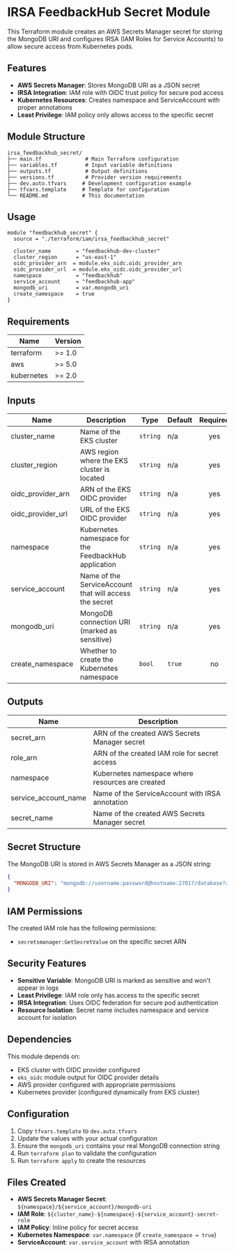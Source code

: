 # IRSA FeedbackHub Secret Module

This Terraform module creates an AWS Secrets Manager secret for storing the MongoDB URI and configures IRSA (IAM Roles for Service Accounts) to allow secure access from Kubernetes pods.

## Features

- **AWS Secrets Manager**: Stores MongoDB URI as a JSON secret
- **IRSA Integration**: IAM role with OIDC trust policy for secure pod access
- **Kubernetes Resources**: Creates namespace and ServiceAccount with proper annotations
- **Least Privilege**: IAM policy only allows access to the specific secret

## Module Structure

```
irsa_feedbackhub_secret/
├── main.tf              # Main Terraform configuration
├── variables.tf         # Input variable definitions
├── outputs.tf           # Output definitions
├── versions.tf          # Provider version requirements
├── dev.auto.tfvars     # Development configuration example
├── tfvars.template     # Template for configuration
└── README.md           # This documentation
```

## Usage

```hcl
module "feedbackhub_secret" {
  source = "./terraform/iam/irsa_feedbackhub_secret"
  
  cluster_name        = "feedbackhub-dev-cluster"
  cluster_region      = "us-east-1"
  oidc_provider_arn  = module.eks_oidc.oidc_provider_arn
  oidc_provider_url  = module.eks_oidc.oidc_provider_url
  namespace           = "feedbackhub"
  service_account     = "feedbackhub-app"
  mongodb_uri         = var.mongodb_uri
  create_namespace    = true
}
```

## Requirements

| Name | Version |
|------|---------|
| terraform | >= 1.0 |
| aws | >= 5.0 |
| kubernetes | >= 2.0 |

## Inputs

| Name | Description | Type | Default | Required |
|------|-------------|------|---------|:--------:|
| cluster_name | Name of the EKS cluster | `string` | n/a | yes |
| cluster_region | AWS region where the EKS cluster is located | `string` | n/a | yes |
| oidc_provider_arn | ARN of the EKS OIDC provider | `string` | n/a | yes |
| oidc_provider_url | URL of the EKS OIDC provider | `string` | n/a | yes |
| namespace | Kubernetes namespace for the FeedbackHub application | `string` | n/a | yes |
| service_account | Name of the ServiceAccount that will access the secret | `string` | n/a | yes |
| mongodb_uri | MongoDB connection URI (marked as sensitive) | `string` | n/a | yes |
| create_namespace | Whether to create the Kubernetes namespace | `bool` | `true` | no |

## Outputs

| Name | Description |
|------|-------------|
| secret_arn | ARN of the created AWS Secrets Manager secret |
| role_arn | ARN of the created IAM role for secret access |
| namespace | Kubernetes namespace where resources are created |
| service_account_name | Name of the ServiceAccount with IRSA annotation |
| secret_name | Name of the created AWS Secrets Manager secret |

## Secret Structure

The MongoDB URI is stored in AWS Secrets Manager as a JSON string:

```json
{
  "MONGODB_URI": "mongodb://username:password@hostname:27017/database?authSource=admin"
}
```

## IAM Permissions

The created IAM role has the following permissions:
- `secretsmanager:GetSecretValue` on the specific secret ARN

## Security Features

- **Sensitive Variable**: MongoDB URI is marked as sensitive and won't appear in logs
- **Least Privilege**: IAM role only has access to the specific secret
- **IRSA Integration**: Uses OIDC federation for secure pod authentication
- **Resource Isolation**: Secret name includes namespace and service account for isolation

## Dependencies

This module depends on:
- EKS cluster with OIDC provider configured
- `eks_oidc` module output for OIDC provider details
- AWS provider configured with appropriate permissions
- Kubernetes provider (configured dynamically from EKS cluster)

## Configuration

1. Copy `tfvars.template` to `dev.auto.tfvars`
2. Update the values with your actual configuration
3. Ensure the `mongodb_uri` contains your real MongoDB connection string
4. Run `terraform plan` to validate the configuration
5. Run `terraform apply` to create the resources

## Files Created

- **AWS Secrets Manager Secret**: `${namespace}/${service_account}/mongodb-uri`
- **IAM Role**: `${cluster_name}-${namespace}-${service_account}-secret-role`
- **IAM Policy**: Inline policy for secret access
- **Kubernetes Namespace**: `var.namespace` (if `create_namespace = true`)
- **ServiceAccount**: `var.service_account` with IRSA annotation
